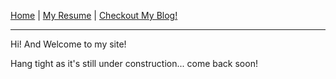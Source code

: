 [Home](/) |
[My Resume](resume.md) |
[Checkout My Blog!](/blog)

---

Hi! And Welcome to my site!

Hang tight as it's still under construction... come back soon!
